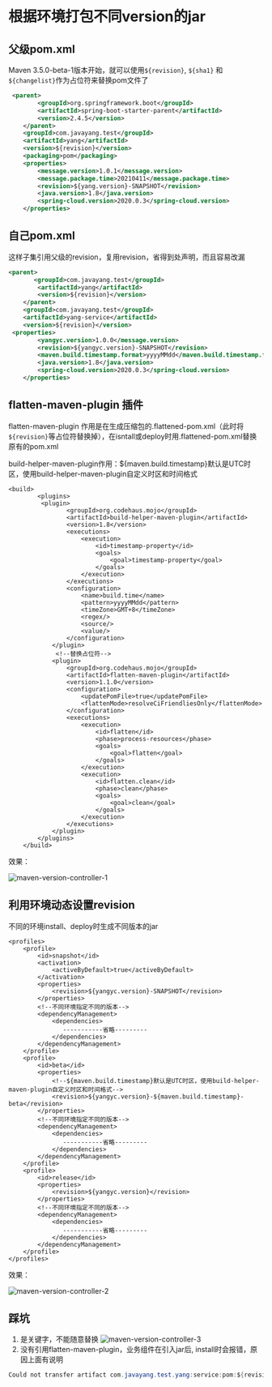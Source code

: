 # 根据环境打包不同version的jar

## 父级pom.xml

Maven 3.5.0-beta-1版本开始，就可以使用`${revision}`, `${sha1}` 和 `${changelist}`作为占位符来替换pom文件了

```xml
 <parent>
        <groupId>org.springframework.boot</groupId>
        <artifactId>spring-boot-starter-parent</artifactId>
        <version>2.4.5</version>
    </parent>
    <groupId>com.javayang.test</groupId>
    <artifactId>yang</artifactId>
    <version>${revision}</version>
    <packaging>pom</packaging>
    <properties>
        <message.version>1.0.1</message.version>
        <message.package.time>20210411</message.package.time>
        <revision>${yang.version}-SNAPSHOT</revision>
        <java.version>1.8</java.version>
        <spring-cloud.version>2020.0.3</spring-cloud.version>
    </properties>
```

## 自己pom.xml

这样子集引用父级的revision，复用revision，省得到处声明，而且容易改漏

```xml
<parent>
       <groupId>com.javayang.test</groupId>
        <artifactId>yang</artifactId>
        <version>${revision}</version>
    </parent>
    <groupId>com.javayang.test</groupId>
    <artifactId>yang-service</artifactId>
    <version>${revision}</version>
 <properties>
        <yangyc.version>1.0.0</message.version>
        <revision>${yangyc.version}-SNAPSHOT</revision>
        <maven.build.timestamp.format>yyyyMMdd</maven.build.timestamp.format>
        <java.version>1.8</java.version>
        <spring-cloud.version>2020.0.3</spring-cloud.version>
    </properties>
```

## flatten-maven-plugin 插件

flatten-maven-plugin 作用是在生成压缩包的.flattened-pom.xml（此时将`${revision}`等占位符替换掉），在isntall或deploy时用.flattened-pom.xml替换原有的pom.xml

build-helper-maven-plugin作用：${maven.build.timestamp}默认是UTC时区，使用build-helper-maven-plugin自定义时区和时间格式

```
<build>
        <plugins>
         <plugin>
                <groupId>org.codehaus.mojo</groupId>
                <artifactId>build-helper-maven-plugin</artifactId>
                <version>1.8</version>
                <executions>
                    <execution>
                        <id>timestamp-property</id>
                        <goals>
                            <goal>timestamp-property</goal>
                        </goals>
                    </execution>
                </executions>
                <configuration>
                    <name>build.time</name>
                    <pattern>yyyyMMdd</pattern>
                    <timeZone>GMT+8</timeZone>
                    <regex/>
                    <source/>
                    <value/>
                </configuration>
            </plugin>
             <!--替换占位符-->
            <plugin>
                <groupId>org.codehaus.mojo</groupId>
                <artifactId>flatten-maven-plugin</artifactId>
                <version>1.1.0</version>
                <configuration>
                    <updatePomFile>true</updatePomFile>
                    <flattenMode>resolveCiFriendliesOnly</flattenMode>
                </configuration>
                <executions>
                    <execution>
                        <id>flatten</id>
                        <phase>process-resources</phase>
                        <goals>
                            <goal>flatten</goal>
                        </goals>
                    </execution>
                    <execution>
                        <id>flatten.clean</id>
                        <phase>clean</phase>
                        <goals>
                            <goal>clean</goal>
                        </goals>
                    </execution>
                </executions>
            </plugin>
        </plugins>
    </build>
```

效果：

![maven-version-controller-1](https://raw.githubusercontent.com/huan415/JavaYang/master/assets/maven-version-controller-1.jpg)

## 利用环境动态设置revision

不同的环境install、deploy时生成不同版本的jar

```
<profiles>
    <profile>
        <id>snapshot</id>
        <activation>
            <activeByDefault>true</activeByDefault>
        </activation>
        <properties>
            <revision>${yangyc.version}-SNAPSHOT</revision>
        </properties>
        <!--不同环境指定不同的版本-->
        <dependencyManagement>
            <dependencies>
               -----------省略---------
            </dependencies>
        </dependencyManagement>
    </profile>
    <profile>
        <id>beta</id>
        <properties>
            <!--${maven.build.timestamp}默认是UTC时区，使用build-helper-maven-plugin自定义时区和时间格式-->
            <revision>${yangyc.version}-${maven.build.timestamp}-beta</revision>
        </properties>
        <!--不同环境指定不同的版本-->
        <dependencyManagement>
            <dependencies>
               -----------省略---------
            </dependencies>
        </dependencyManagement>
    </profile>
    <profile>
        <id>release</id>
        <properties>
            <revision>${yangyc.version}</revision>
        </properties>
        <!--不同环境指定不同的版本-->
        <dependencyManagement>
            <dependencies>
               -----------省略---------
            </dependencies>
        </dependencyManagement>
    </profile>
</profiles>
```

效果：

![maven-version-controller-2](https://raw.githubusercontent.com/huan415/JavaYang/master/assets/maven-version-controller-2.jpg)



## 踩坑

1. <revision> 是关键字，不能随意替换
   ![maven-version-controller-3](https://raw.githubusercontent.com/huan415/JavaYang/master/assets/maven-version-controller-3.jpg)
2.  <build>没有引用flatten-maven-plugin，业务组件在引入jar后, install时会报错，原因上面有说明

```java
Could not transfer artifact com.javayang.test.yang:service:pom:${revision} from/to nexus (http://xx.xx.xx.xx:xxxx/repository/public/): Failed to transfer file http://xx.xx.xx.xx:xxxx/repository/public/com/javayang/test/yang/service/$%7Brevision%7D/service-$%7Brevision%7D.pom with status code 400

```

